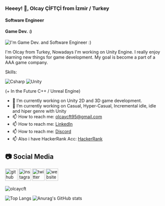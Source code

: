 ### Heeey! 👋, Olcay ÇİFTÇİ from İzmir / Turkey
#### Software Engineer
#### Game Dev. :)
![I'm Game Dev. and Software Engineer :)](https://pbs.twimg.com/profile_banners/2186375573/1587090652/600x200)

I'm Olcay from Turkey, Nowadays I'm working on Unity Engine. I really enjoy learning new things for game development. My goal is become a part of a AAA game company.

Skills: 

![Csharp](https://i.ibb.co/fQHDQRp/Background.png)
![Unity](https://i.ibb.co/qCnfWw9/Background-1.png)

(+ In the Future C++ / Unreal Engine)

- 🔭 I’m currently working on Unity 2D and 3D game development. 
- 🌱 I’m currently working on Casual, Hyper-Casual, Incremental idle, idle and hiper genre with Unity 
- 📫 How to reach me: olcaycft95@gmail.com
- 📫 How to reach me: <a href="https://www.linkedin.com/in/olcaycft/">LinkedIn</a>
- 📫 How to reach me: <a href="https://discordapp.com/users/718749020897542145/">Discord</a>  
- 📫 Also i have HackerRank Acc: <a href="https://www.hackerrank.com/olcaycft95">HackerRank</a> 

## 📷 Social Media

[<img src='https://cdn.jsdelivr.net/npm/simple-icons@3.0.1/icons/github.svg' alt='github' height='40'>](https://github.com/olcaycft)  [<img src='https://cdn.jsdelivr.net/npm/simple-icons@3.0.1/icons/instagram.svg' alt='instagram' height='40'>](https://www.instagram.com/olcaycft/)  [<img src='https://cdn.jsdelivr.net/npm/simple-icons@3.0.1/icons/twitter.svg' alt='twitter' height='40'>](https://twitter.com/olcaycft)
[<img src='https://cdn.jsdelivr.net/npm/simple-icons@3.0.1/icons/icloud.svg' alt='website' height='40'>](https://medium.com/@olcaycft95)  

<p align="left"> <img src="https://komarev.com/ghpvc/?username=olcaycft" alt="olcaycft" /> </p>

![Top Langs](https://github-readme-stats.vercel.app/api/top-langs/?username=olcaycft&show_icons=true)
![Anurag's GitHub stats](https://github-readme-stats.vercel.app/api?username=olcaycft)
